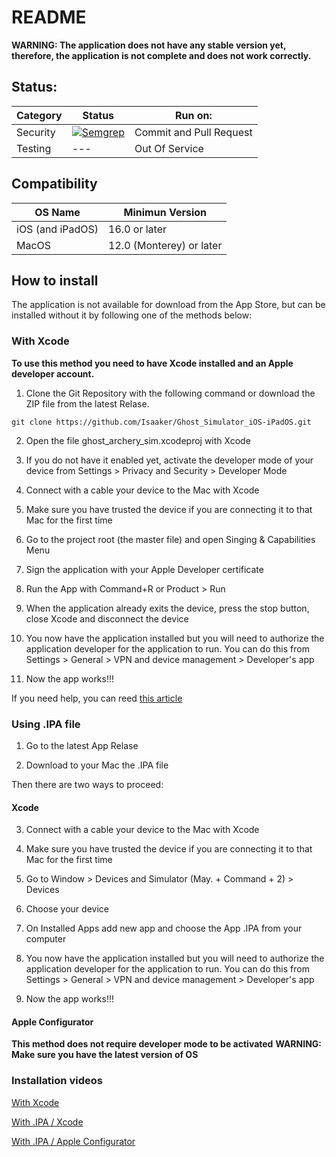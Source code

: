 # README

**WARNING: The application does not have any stable version yet, therefore, the application is not complete and does not work correctly.**

## Status:


| Category | Status | Run on: |
| -- | -- | -- |
|Security|[![Semgrep](https://github.com/Isaaker/Ghost_Simulator_ES/actions/workflows/semgrep.yml/badge.svg)](https://github.com/Isaaker/Ghost_Simulator_ES/actions/workflows/semgrep.yml)| Commit and Pull Request|
|Testing|---|Out Of Service|


## Compatibility

| OS Name | Minimun Version |
|--|--|
| iOS (and iPadOS) | 16.0 or later|
| MacOS | 12.0 (Monterey) or later |

## How to install

The application is not available for download from the App Store, but can be installed without it by following one of the methods below:

### With Xcode

**To use this method you need to have Xcode installed and an Apple developer account.**

1. Clone the Git Repository with the following command or download the ZIP file from the latest Relase.

`git clone https://github.com/Isaaker/Ghost_Simulator_iOS-iPadOS.git`

2. Open the file ghost_archery_sim.xcodeproj with Xcode

3. If you do not have it enabled yet, activate the developer mode of your device from Settings > Privacy and Security > Developer Mode

4. Connect with a cable your device to the Mac with Xcode

5. Make sure you have trusted the device if you are connecting it to that Mac for the first time

6. Go to the project root (the master file) and open Singing & Capabilities Menu

7. Sign the application with your Apple Developer certificate

8. Run the App with Command+R or Product > Run

9. When the application already exits the device, press the stop button, close Xcode and disconnect the device

10. You now have the application installed but you will need to authorize the application developer for the application to run. You can do this from Settings > General > VPN and device management > Developer's app

11. Now the app works!!!

If you need help, you can reed [this article](https://developer.apple.com/documentation/xcode/running-your-app-in-simulator-or-on-a-device)

### Using .IPA file

1. Go to the latest App Relase

2. Download to your Mac the .IPA file

Then there are two ways to proceed:

#### Xcode

3. Connect with a cable your device to the Mac with Xcode

4. Make sure you have trusted the device if you are connecting it to that Mac for the first time

5. Go to Window > Devices and Simulator (May. + Command + 2) > Devices

6. Choose your device

7. On Installed Apps add new app and choose the App .IPA from your computer

8. You now have the application installed but you will need to authorize the application developer for the application to run. You can do this from Settings > General > VPN and device management > Developer's app

9. Now the app works!!!

#### Apple Configurator
**This method does not require developer mode to be activated**
**WARNING: Make sure you have the latest version of OS**

### Installation videos

[With Xcode]()

[With .IPA / Xcode]()

[With .IPA / Apple Configurator]()
